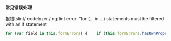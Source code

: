 ### `常见错误处理`
报错tslint/ codelyzer / ng lint error: “for (… in …) statements must be filtered with an if statement
```js
for (var field in this.formErrors) {    if (this.formErrors.hasOwnProperty(field)) {        ...    }}
```